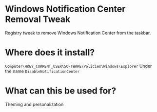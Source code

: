 # Windows Notification Center Removal Tweak
Registry tweak to remove Windows Notification Center from the taskbar.

# Where does it install?
```Computer\HKEY_CURRENT_USER\SOFTWARE\Policies\Windows\Explorer```
Under the name ``DisableNotificationCenter``

# What can this be used for?
Theming and personalization
